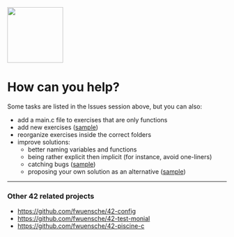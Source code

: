 <img src="https://raw.githubusercontent.com/kube/vscode-42header/master/42.png" width=128>

# How can you help?

Some tasks are listed in the Issues session above, but you can also:

- add a main.c file to exercises that are only functions
- add new exercises ([sample](https://github.com/fwuensche/42-exam-miner/pull/1/files))
- reorganize exercises inside the correct folders
- improve solutions:
  - better naming variables and functions
  - being rather explicit then implicit (for instance, avoid one-liners)
  - catching bugs ([sample](https://github.com/fwuensche/42-exam-miner/pull/2/files))
  - proposing your own solution as an alternative ([sample](https://github.com/fwuensche/42-exam-miner/pull/3/files)) 

---

### Other 42 related projects

- https://github.com/fwuensche/42-config
- https://github.com/fwuensche/42-test-monial
- https://github.com/fwuensche/42-piscine-c
